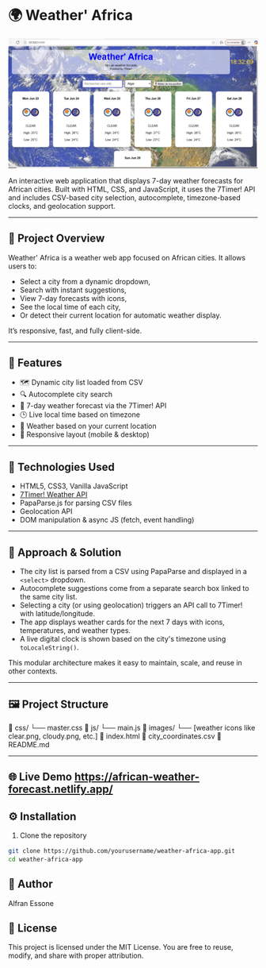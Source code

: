 # 🌍 Weather' Africa

![App Screenshot](./weather_report/images/screenshot.png)

An interactive web application that displays 7-day weather forecasts for African cities. Built with HTML, CSS, and JavaScript, it uses the 7Timer! API and includes CSV-based city selection, autocomplete, timezone-based clocks, and geolocation support.

---

## 🔎 Project Overview

Weather' Africa is a weather web app focused on African cities. It allows users to:
- Select a city from a dynamic dropdown,
- Search with instant suggestions,
- View 7-day forecasts with icons,
- See the local time of each city,
- Or detect their current location for automatic weather display.

It’s responsive, fast, and fully client-side.

---

## 🚀 Features

- 🗺️ Dynamic city list loaded from CSV
- 🔍 Autocomplete city search
- 📆 7-day weather forecast via the 7Timer! API
- 🕒 Live local time based on timezone
- 📍 Weather based on your current location
- 📱 Responsive layout (mobile & desktop)

---

## 🧰 Technologies Used

- HTML5, CSS3, Vanilla JavaScript
- [7Timer! Weather API](http://www.7timer.info)
- PapaParse.js for parsing CSV files
- Geolocation API
- DOM manipulation & async JS (fetch, event handling)

---

## 🧠 Approach & Solution

- The city list is parsed from a CSV using PapaParse and displayed in a `<select>` dropdown.
- Autocomplete suggestions come from a separate search box linked to the same city list.
- Selecting a city (or using geolocation) triggers an API call to 7Timer! with latitude/longitude.
- The app displays weather cards for the next 7 days with icons, temperatures, and weather types.
- A live digital clock is shown based on the city's timezone using `toLocaleString()`.

This modular architecture makes it easy to maintain, scale, and reuse in other contexts.

---

## 🖼️ Project Structure

📁 css/
└── master.css
📁 js/
└── main.js
📁 images/
└── [weather icons like clear.png, cloudy.png, etc.]
📄 index.html
📄 city_coordinates.csv
📄 README.md


---


🌐 Live Demo
https://african-weather-forecast.netlify.app/
---


## ⚙️ Installation

1. Clone the repository
```bash
git clone https://github.com/yourusername/weather-africa-app.git
cd weather-africa-app
```

👤 Author
---
Alfran Essone

📄 License
---
This project is licensed under the MIT License.
You are free to reuse, modify, and share with proper attribution.

